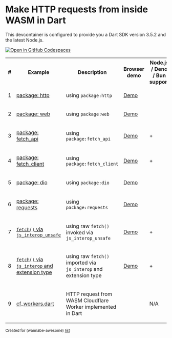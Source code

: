 # Make HTTP requests from inside WASM in Dart

This devcontainer is configured to provide you a Dart SDK version 3.5.2 and the latest Node.js.

[![Open in GitHub Codespaces](https://github.com/codespaces/badge.svg)](https://codespaces.new/wasm-outbound-http-examples/dart)

<table>
<tr>
<th>#</th>
<th>Example</th>
<th>Description</th>
<th>Browser demo</th>
<th>Node.js / Deno / Bun support</th>
</tr>
<tr>
<td>1</td>
<td>

[package: http](browser-package-http/README.md)

</td>
<td>

using `package:http`

</td>
<td>

[Demo](https://wasm-outbound-http-examples.github.io/dart/package-http/)

</td>
<td> </td>
</tr>
<tr>
<td>2</td>
<td>

[package: web](browser-package-web/README.md)

</td>
<td>

using `package:web`

</td>
<td>

[Demo](https://wasm-outbound-http-examples.github.io/dart/package-web/)

</td>
<td> </td>
</tr>
<tr>
<td>3</td>
<td>

[package: fetch_api](browser-and-node-package-fetch-api/README.md)

</td>
<td>

using `package:fetch_api`

</td>
<td>

[Demo](https://wasm-outbound-http-examples.github.io/dart/package-fetch-api/)

</td>
<td> + </td>
</tr>
<tr>
<td>4</td>
<td>

[package: fetch_client](browser-and-node-package-fetch-client/README.md)

</td>
<td>

using `package:fetch_client`

</td>
<td>

[Demo](https://wasm-outbound-http-examples.github.io/dart/package-fetch-client/)

</td>
<td> + </td>
</tr>
<tr>
<td>5</td>
<td>

[package: dio](browser-package-dio/README.md)

</td>
<td>

using `package:dio`

</td>
<td>

[Demo](https://wasm-outbound-http-examples.github.io/dart/package-dio/)

</td>
<td> </td>
</tr>
<tr>
<td>6</td>
<td>

[package: requests](browser-package-requests/README.md)

</td>
<td>

using `package:requests`

</td>
<td>

[Demo](https://wasm-outbound-http-examples.github.io/dart/package-requests/)

</td>
<td> </td>
</tr>
<tr>
<td>7</td>
<td>

[`fetch()` via `js_interop_unsafe`](browser-and-node-js_interop_unsafe-fetch/README.md)

</td>
<td>

using raw `fetch()` invoked via `js_interop_unsafe`

</td>
<td>

[Demo](https://wasm-outbound-http-examples.github.io/dart/js-interop-unsafe-fetch/)

</td>
<td> + </td>
</tr>
<tr>
<td>8</td>
<td>

[`fetch()` via `js_interop` and extension type](browser-and-node-js_interop-extension_type-fetch/README.md)

</td>
<td>

using raw `fetch()` imported via `js_interop` and extension type

</td>
<td>

[Demo](https://wasm-outbound-http-examples.github.io/dart/js-interop-extension-type-fetch/)

</td>
<td> + </td>
</tr>
<tr>
<td>9</td>
<td>

[cf_workers.dart](cloudflare-workers/README.md)

</td>
<td>

HTTP request from WASM Cloudflare Worker implemented in Dart

</td>
<td>



</td>
<td> N/A </td>
</tr>
</table>

<sub>Created for (wannabe-awesome) [list](https://github.com/vasilev/HTTP-request-from-inside-WASM)</sub>
